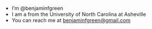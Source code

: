 - I’m @benjaminfgreen
- I am a from the University of North Carolina at Asheville
- You can reach me at benjaminfgreen@gmail.com
